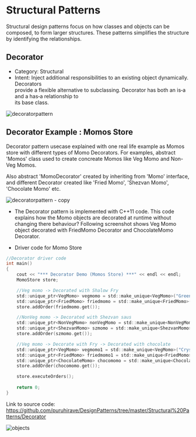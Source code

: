 # Structural Patterns
Structural design patterns focus on how classes and objects can be composed, to form larger structures.
These patterns simplifies the structure by identifying the relationships.

## Decorator
* Category: Structural
* Intent:
  Inject additional responsibilities	to	an existing	object dynamically. Decorators	
  provide	a	flexible	alternative	to	subclassing.
	Decorator	has	both	an	is‐a	and	a	has‐a	relationship	to	
its	base	class.

![decoratorpattern](https://user-images.githubusercontent.com/6056609/43302516-ab9cc3ea-9188-11e8-82e5-cc85c8e594fc.png)

## Decorator Example : Momos Store

Decorator pattern usecase explained with one real life example as Momos store with different types of Momo Decorators.
For examples, abstract 'Momos' class used to create concreate Momos like Veg Momo and Non-Veg Momos.

Also abstract 'MomoDecorator' created by inheriting from 'Momo' interface, and different Decorator created like 'Fried Momo', 'Shezvan Momo', 'Chocolate Momo' etc.

![decoratorpattern - copy](https://user-images.githubusercontent.com/6056609/43304294-2b0a2f48-9191-11e8-90dc-e00371a7578a.png)

* The Decorator pattern is implemented with C++11 code. This code explains how the Momo objects are decorated at runtime without changing there behaviour? Following screenshot shows Veg Momo object decorated with FriedMomo Decorator and ChocolateMomo Decorator.

* Driver code for Momo Store
```C
//Decorator driver code
int main()
{
    cout << "*** Decorator Demo (Momos Store) ***" << endl << endl;
    MomoStore store;

    //Veg momo -> Decorated with Shalow Fry
    std::unique_ptr<VegMomo> vegmomo = std::make_unique<VegMomo>("Green vegitables");
    std::unique_ptr<FriedMomo> friedmomo = std::make_unique<FriedMomo>(vegmomo.get());
    store.addOrder(friedmomo.get());

    //NonVeg momo -> Decorated with Shezvan saus
    std::unique_ptr<NonVegMomo> nonVegMomo = std::make_unique<NonVegMomo>("Chicken");
    std::unique_ptr<ShezvanMomo> szmomo = std::make_unique<ShezvanMomo>(nonVegMomo.get());
    store.addOrder(szmomo.get());

    //Veg momo -> Decorate with Fry -> Decorated with chocolate
    std::unique_ptr<VegMomo> vegmomo1 = std::make_unique<VegMomo>("Cryspy items");
    std::unique_ptr<FriedMomo> friedmomo1 = std::make_unique<FriedMomo>(vegmomo1.get());
    std::unique_ptr<ChocolateMomo> chocomomo = std::make_unique<ChocolateMomo>(friedmomo1.get());
    store.addOrder(chocomomo.get());

    store.executeOrders();
    
    return 0;
}
```

Link to source code:
https://github.com/puruhirave/DesignPatterns/tree/master/Structural%20Patterns/Decorator

![objects](https://user-images.githubusercontent.com/6056609/43304796-131678c2-9193-11e8-9546-22b2d7fb26c5.png)
